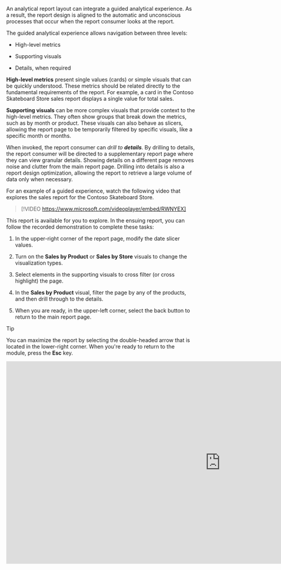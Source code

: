 An analytical report layout can integrate a guided analytical experience. As a result, the report design is aligned to the automatic and unconscious processes that occur when the report consumer looks at the report.

The guided analytical experience allows navigation between three levels:

- High-level metrics

- Supporting visuals

- Details, when required

**High-level metrics** present single values (cards) or simple visuals that can be quickly understood. These metrics should be related directly to the fundamental requirements of the report. For example, a card in the Contoso Skateboard Store sales report displays a single value for total sales.

**Supporting visuals** can be more complex visuals that provide context to the high-level metrics. They often show groups that break down the metrics, such as by month or product. These visuals can also behave as slicers, allowing the report page to be temporarily filtered by specific visuals, like a specific month or months.

When invoked, the report consumer can *drill to **details***. By drilling to details, the report consumer will be directed to a supplementary report page where they can view granular details. Showing details on a different page removes noise and clutter from the main report page. Drilling into details is also a report design optimization, allowing the report to retrieve a large volume of data only when necessary.

For an example of a guided experience, watch the following video that explores the sales report for the Contoso Skateboard Store.

> [!VIDEO https://www.microsoft.com/videoplayer/embed/RWNYEX]

This report is available for you to explore. In the ensuing report, you can follow the recorded demonstration to complete these tasks:

1. In the upper-right corner of the report page, modify the date slicer values.

1. Turn on the **Sales by Product** or **Sales by Store** visuals to change the visualization types.

1. Select elements in the supporting visuals to cross filter (or cross highlight) the page.

1. In the **Sales by Product** visual, filter the page by any of the products, and then drill through to the details.

1. When you are ready, in the upper-left corner, select the back button to return to the main report page.

> [!TIP]
> You can maximize the report by selecting the double-headed arrow that is located in the lower-right corner. When you're ready to return to the module, press the **Esc** key.

<iframe width="1140" height="540" src="https://msit.powerbi.com/view?r=eyJrIjoiNTEyY2M3M2UtNmMxMy00NTdhLWI2NmItMjIwNWM3ZGIxYjQ3IiwidCI6IjcyZjk4OGJmLTg2ZjEtNDFhZi05MWFiLTJkN2NkMDExZGI0NyIsImMiOjV9&pageName=ReportSection91fba351496ead734ab1" frameborder="0" allowFullScreen="true"></iframe>

